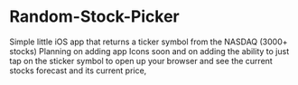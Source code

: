 # Random-Stock-Picker
Simple little iOS app that returns a ticker symbol from the NASDAQ (3000+ stocks)
Planning on adding app Icons soon and on adding the ability to just tap on the sticker symbol 
to open up your browser and see the current stocks forecast and its current price,
